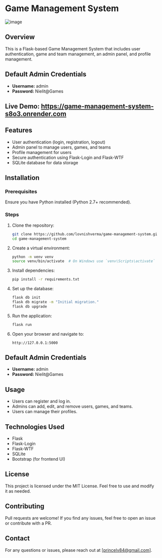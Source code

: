 # Game Management System

![image](https://github.com/user-attachments/assets/2f5eaad2-f4d8-48e1-9098-ae86e5e07c8c)


## Overview
This is a Flask-based Game Management System that includes user authentication, game and team management, an admin panel, and profile management.

## Default Admin Credentials
- **Username:** admin  
- **Password:** Nielit@Games

## Live Demo: https://game-management-system-s8o3.onrender.com

## Features
- User authentication (login, registration, logout)
- Admin panel to manage users, games, and teams
- Profile management for users
- Secure authentication using Flask-Login and Flask-WTF
- SQLite database for data storage

## Installation

### Prerequisites
Ensure you have Python installed (Python 2.7+ recommended).

### Steps
1. Clone the repository:
   ```sh
   git clone https://github.com/lovnishverma/game-management-system.git
   cd game-management-system
   ```
2. Create a virtual environment:
   ```sh
   python -m venv venv
   source venv/bin/activate  # On Windows use `venv\Scripts\activate`
   ```
3. Install dependencies:
   ```sh
   pip install -r requirements.txt
   ```
4. Set up the database:
   ```sh
   flask db init
   flask db migrate -m "Initial migration."
   flask db upgrade
   ```
5. Run the application:
   ```sh
   flask run
   ```
6. Open your browser and navigate to:
   ```
   http://127.0.0.1:5000
   ```

## Default Admin Credentials
- **Username:** admin  
- **Password:** Nielit@Games

## Usage
- Users can register and log in.
- Admins can add, edit, and remove users, games, and teams.
- Users can manage their profiles.

## Technologies Used
- Flask
- Flask-Login
- Flask-WTF
- SQLite
- Bootstrap (for frontend UI)

## License
This project is licensed under the MIT License. Feel free to use and modify it as needed.

## Contributing
Pull requests are welcome! If you find any issues, feel free to open an issue or contribute with a PR.

## Contact
For any questions or issues, please reach out at [princelv84@gmail.com].

